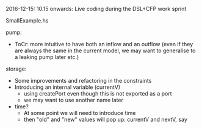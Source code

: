 2016-12-15: 10.15 onwards: Live coding during the DSL+CFP work sprint

SmallExample.hs

pump:
* ToCr: more intuitive to have both an inflow and an outflow (even if
  they are always the same in the current model, we may want to
  generalise to a leaking pump later etc.)

storage:
* Some improvements and refactoring in the constraints
* Introducing an internal variable (currentV)
    * using createPort even though this is not exported as a port
	* we may want to use another name later
* time?
   * At some point we will need to introduce time
   * then "old" and "new" values will pop up: currentV and nextV, say

